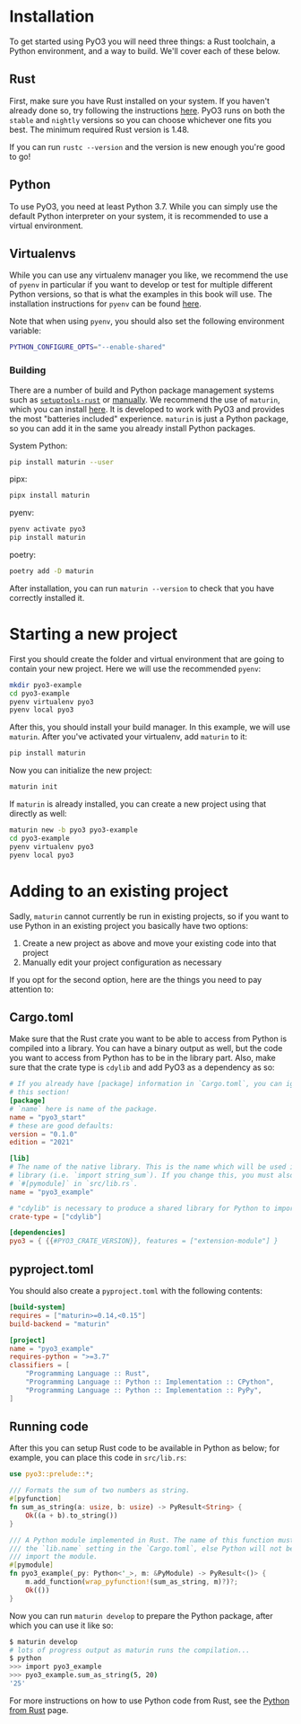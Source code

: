 # Installation

To get started using PyO3 you will need three things: a Rust toolchain, a Python environment, and a way to build. We'll cover each of these below.

## Rust

First, make sure you have Rust installed on your system. If you haven't already done so, try following the instructions [here](https://www.rust-lang.org/tools/install). PyO3 runs on both the `stable` and `nightly` versions so you can choose whichever one fits you best. The minimum required Rust version is 1.48.

If you can run `rustc --version` and the version is new enough you're good to go!

## Python

To use PyO3, you need at least Python 3.7. While you can simply use the default Python interpreter on your system, it is recommended to use a virtual environment.

## Virtualenvs

While you can use any virtualenv manager you like, we recommend the use of `pyenv` in particular if you want to develop or test for multiple different Python versions, so that is what the examples in this book will use. The installation instructions for `pyenv` can be found [here](https://github.com/pyenv/pyenv#getting-pyenv).

Note that when using `pyenv`, you should also set the following environment variable:
```bash
PYTHON_CONFIGURE_OPTS="--enable-shared"
```

### Building

There are a number of build and Python package management systems such as [`setuptools-rust`](https://github.com/PyO3/setuptools-rust) or [manually](https://pyo3.rs/latest/building_and_distribution.html#manual-builds). We recommend the use of `maturin`, which you can install [here](https://maturin.rs/installation.html). It is developed to work with PyO3 and provides the most "batteries included" experience. `maturin` is just a Python package, so you can add it in the same you already install Python packages.

System Python:
```bash
pip install maturin --user
```

pipx:
```bash
pipx install maturin
```

pyenv:
```bash
pyenv activate pyo3
pip install maturin
```

poetry:
```bash
poetry add -D maturin
```

After installation, you can run `maturin --version` to check that you have correctly installed it.

# Starting a new project

First you should create the folder and virtual environment that are going to contain your new project. Here we will use the recommended `pyenv`:

```bash
mkdir pyo3-example
cd pyo3-example
pyenv virtualenv pyo3
pyenv local pyo3
```

After this, you should install your build manager. In this example, we will use `maturin`. After you've activated your virtualenv, add `maturin` to it:

```bash
pip install maturin
```

Now you can initialize the new project:

```bash
maturin init
```

If `maturin` is already installed, you can create a new project using that directly as well:

```bash
maturin new -b pyo3 pyo3-example
cd pyo3-example
pyenv virtualenv pyo3
pyenv local pyo3
```

# Adding to an existing project

Sadly, `maturin` cannot currently be run in existing projects, so if you want to use Python in an existing project you basically have two options:

1. Create a new project as above and move your existing code into that project
2. Manually edit your project configuration as necessary

If you opt for the second option, here are the things you need to pay attention to:

## Cargo.toml

Make sure that the Rust crate you want to be able to access from Python is compiled into a library. You can have a binary output as well, but the code you want to access from Python has to be in the library part. Also, make sure that the crate type is `cdylib` and add PyO3 as a dependency as so:


```toml
# If you already have [package] information in `Cargo.toml`, you can ignore
# this section!
[package]
# `name` here is name of the package.
name = "pyo3_start"
# these are good defaults:
version = "0.1.0"
edition = "2021"

[lib]
# The name of the native library. This is the name which will be used in Python to import the
# library (i.e. `import string_sum`). If you change this, you must also change the name of the
# `#[pymodule]` in `src/lib.rs`.
name = "pyo3_example"

# "cdylib" is necessary to produce a shared library for Python to import from.
crate-type = ["cdylib"]

[dependencies]
pyo3 = { {{#PYO3_CRATE_VERSION}}, features = ["extension-module"] }
```

## pyproject.toml

You should also create a `pyproject.toml` with the following contents:

```toml
[build-system]
requires = ["maturin>=0.14,<0.15"]
build-backend = "maturin"

[project]
name = "pyo3_example"
requires-python = ">=3.7"
classifiers = [
    "Programming Language :: Rust",
    "Programming Language :: Python :: Implementation :: CPython",
    "Programming Language :: Python :: Implementation :: PyPy",
]
```

## Running code

After this you can setup Rust code to be available in Python as below; for example, you can place this code in `src/lib.rs`:

```rust
use pyo3::prelude::*;

/// Formats the sum of two numbers as string.
#[pyfunction]
fn sum_as_string(a: usize, b: usize) -> PyResult<String> {
    Ok((a + b).to_string())
}

/// A Python module implemented in Rust. The name of this function must match
/// the `lib.name` setting in the `Cargo.toml`, else Python will not be able to
/// import the module.
#[pymodule]
fn pyo3_example(_py: Python<'_>, m: &PyModule) -> PyResult<()> {
    m.add_function(wrap_pyfunction!(sum_as_string, m)?)?;
    Ok(())
}
```

Now you can run `maturin develop` to prepare the Python package, after which you can use it like so:

```bash
$ maturin develop
# lots of progress output as maturin runs the compilation...
$ python
>>> import pyo3_example
>>> pyo3_example.sum_as_string(5, 20)
'25'
```

For more instructions on how to use Python code from Rust, see the [Python from Rust](python_from_rust.md) page.
